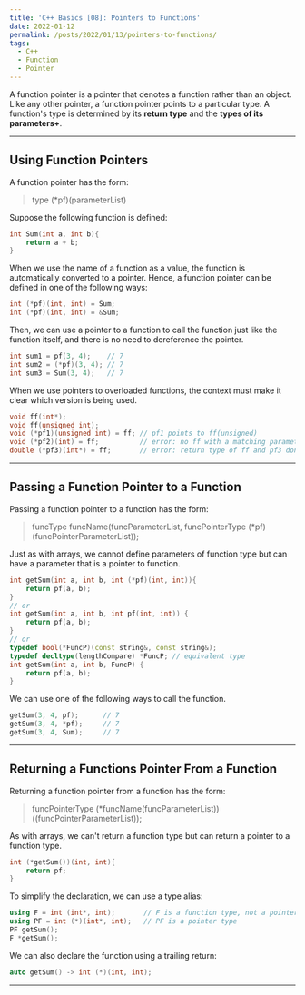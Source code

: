 ```yaml
---
title: 'C++ Basics [08]: Pointers to Functions'
date: 2022-01-12
permalink: /posts/2022/01/13/pointers-to-functions/
tags:
  - C++
  - Function
  - Pointer
---
```


A function pointer is a pointer that denotes a function rather than an object. Like any other pointer, a function pointer points to a particular type. A function's type is determined by its __return type__ and the __types of its parameters+__.

---
## Using Function Pointers
A function pointer has the form:
> type (*pf)(parameterList)

Suppose the following function is defined:
```cpp
int Sum(int a, int b){
    return a + b;
}
```
When we use the name of a function as a value, the function is automatically converted to a pointer. Hence, a function pointer can be defined in one of the following ways:
```cpp
int (*pf)(int, int) = Sum;
int (*pf)(int, int) = &Sum;
```
Then, we can use a pointer to a function to call the function just like the function itself, and there is no need to dereference the pointer.
```cpp
int sum1 = pf(3, 4);    // 7
int sum2 = (*pf)(3, 4); // 7
int sum3 = Sum(3, 4);   // 7
```

When we use pointers to overloaded functions, the context must make it clear which version is being used.
```cpp
void ff(int*);
void ff(unsigned int);
void (*pf1)(unsigned int) = ff; // pf1 points to ff(unsigned)
void (*pf2)(int) = ff;          // error: no ff with a matching parameter list
double (*pf3)(int*) = ff;       // error: return type of ff and pf3 don't match
```

---
## Passing a Function Pointer to a Function
Passing a function pointer to a function has the form:
> funcType funcName(funcParameterList, funcPointerType (*pf)(funcPointerParameterList));

Just as with arrays, we cannot define parameters of function type but can have a parameter that is a pointer to function.
```cpp
int getSum(int a, int b, int (*pf)(int, int)){
    return pf(a, b);
}
// or 
int getSum(int a, int b, int pf(int, int)) {
    return pf(a, b);
}
// or 
typedef bool(*FuncP)(const string&, const string&);
typedef decltype(lengthCompare) *FuncP; // equivalent type
int getSum(int a, int b, FuncP) {
    return pf(a, b);
}
```
We can use one of the following ways to call the function.
```cpp
getSum(3, 4, pf);      // 7
getSum(3, 4, *pf);     // 7
getSum(3, 4, Sum);     // 7
```

---
## Returning a Functions Pointer From a Function
Returning a function pointer from a function has the form:
> funcPointerType (*funcName(funcParameterList))((funcPointerParameterList));

As with arrays, we can't return a function type but can return a pointer to a function type.
```cpp
int (*getSum())(int, int){
    return pf;
}
```
To simplify the declaration, we can use a type alias:
```cpp
using F = int (int*, int);       // F is a function type, not a pointer
using PF = int (*)(int*, int);   // PF is a pointer type
PF getSum();
F *getSum();
```
We can also declare the function using a trailing return:
```cpp
auto getSum() -> int (*)(int, int);
```

---
